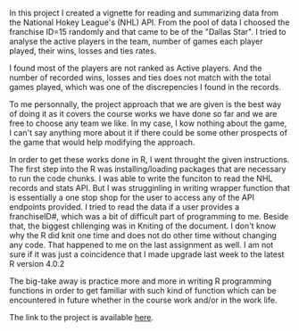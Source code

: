 In this project I created a vignette for reading and summarizing data from the National Hokey League's (NHL) API. From the pool of data I choosed the franchise ID=15 randomly 
and that came to be of the "Dallas Star". I tried to analyse the active players in the team, number of games each player played, their wins, losses and ties rates.

I found most of the players are not ranked as Active players. And the number of recorded wins, losses and ties does not match with the total games played, which was one of the 
discrepencies I found in the records.

To me personnally, the project approach that we are given is the best way of doing it as it covers the course works we have done so far and we are free to choose any team we like.
In my case, I kow nothing about the game, I can't say anything more about it if there could be some other prospects of the game that would help modifying the approach.

In order to get these works done in R, I went throught the given instructions. The first step into the R was installing/loading packages that are necessary to run the code chunks. I was able to write the 
funciton to read the NHL records and stats API. But I was strugginling in writing wrapper function that is essentially a one stop shop for the user to access any of the API endpoints provided. I tried to 
read the data if a user provides a franchiseID#, which was a bit of difficult part of programming to me. Beside that, the biggest chllenging was in Kniting of the document. I don't know why the R
did knit one time and does not do other time without changing any code. That happened to me on the last assignment as well. I am not sure if it was just a coincidence that I made 
upgrade last week to the latest  R version 4.0.2

The big-take away is practice more and more in writing R programming functions in order to get familiar with such kind of function which can be encountered in future whether
in the course work and/or in the work life. 

The link to the project is available [here](https://pratap-ad.github.io/Project-1-ST558/).
